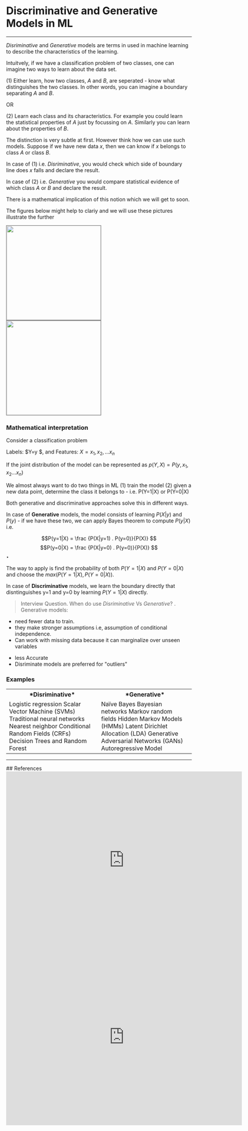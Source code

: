 # Discriminative and Generative Models in ML
---

*Disriminative* and *Generative* models are terms in used in machine learning to describe the characteristics of the learning.

Intuitvely, if we have a classification problem of two classes, one can imagine two ways to learn about the data set.

(1) Either learn, how two classes, $A$ and $B$, are seperated - know what distinguishes the two classes. In other words, you can imagine a boundary  separating $A$ and $B$.

OR

(2) Learn each class and its characteristics. For example you could learn the statistical properties of $A$ just by focussing on $A$. Similarly you can learn about the properties of $B$.

The distinction is very subtle at first. However think how we can use such models.
Suppose if we have new data $x$, then we can know if $x$ belongs to class $A$ or class $B$.

In case of (1) i.e. *Disriminative*, you would check which side of boundary line does $x$ falls and declare the result.

In case of (2) i.e. *Generative* you would compare statistical evidence of which class $A$ or $B$ and declare the result.

There is a mathematical implication of this notion which we will get to soon.

The figures below might help to clariy and we will use these pictures illustrate the further

<img src="/static/articles/imgs/discri.png" style="height:256px; border: 1px solid gray"> <img src="/static/articles/imgs/generative.png" style="height:256px;border: 1px solid gray">

### Mathematical interpretation

Consider a classification problem

Labels: $Y=y $, and
Features: $X={x_1, x_2, … x_n}$

If the joint distribution of the model can be represented as $p(Y,X) = P(y,x_1,x_2…x_n)$

We almost always want to do two things in ML
(1) train the model
(2) given a new data point, determine the class it belongs to - i.e. P(Y=1|X) or P(Y=0|X)

Both generative and discriminative approaches solve this in different ways.

In case of **Generative** models, the model consists of learning
$P(X|y)$ and $P(y)$ - if we have these two, we can apply Bayes theorem to compute $P(y|X)$
i.e.

$$P(y=1|X) = \frac {P(X|y=1) . P(y=0)}{P(X)} $$
$$P(y=0|X) = \frac {P(X|y=0) . P(y=0)}{P(X)} $$‣

The way to apply is find the probability of both $P(Y=1|X)$ and $P(Y=0|X)$ and choose the $max(P(Y=1|X), P(Y=0|X))$.

In case of **Discriminative** models,
we learn the boundary directly that disntinguishes y=1 and y=0 by learning $P(Y=1|X)$ directly. 


> Interview Question.
When do use *Disriminative* Vs *Generative*? 
.
Generative models:
+ need fewer data to train.
+ they make stronger assumptions i.e, assumption of conditional independence.
+ Can work with missing data because it can marginalize over unseen variables
- less Accurate 
- Disriminate models are preferred for "outliers"

### Examples
<table width=90%>
  <tr><th>*Disriminative* </th><th> *Generative* </th></tr>
<tr><td>Logistic regression
Scalar Vector Machine (SVMs)
‌Traditional neural networks
‌Nearest neighbor
Conditional Random Fields (CRFs)
Decision Trees and Random Forest
</td><td>‌Naïve Bayes
Bayesian networks
Markov random fields
‌Hidden Markov Models (HMMs)
Latent Dirichlet Allocation (LDA)
Generative Adversarial Networks (GANs)
  Autoregressive Model</td></tr></table>
  
<hr/>
## References

<iframe src="https://www.youtube.com/embed/z5UQyCESW64"
    width="640"    height="480" frameborder="0"
    allow="autoplay; encrypted-media" allowfullscreen
></iframe>  

<iframe src="https://www.youtube.com/embed/nt63k3bfXS0"
    width="640"    height="480" frameborder="0"
    allow="autoplay; encrypted-media" allowfullscreen
></iframe>  

 
